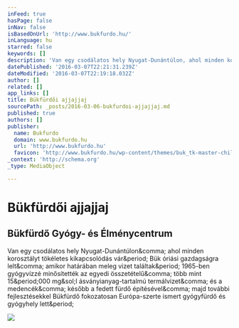 ```yaml
---
inFeed: true
hasPage: false
inNav: false
isBasedOnUrl: 'http://www.bukfurdo.hu/'
inLanguage: hu
starred: false
keywords: []
description: 'Van egy csodálatos hely Nyugat-Dunántúlon, ahol minden korosztályt tökéletes kikapcsolódás vár. Bük óriási gazdagságra lelt, amikor határában meleg vizet találtak. 1965-ben gyógyvízzé minősítették az egyedi összetételű, több mint 15.000 mg/l ásványianyag-tartalmú termálvizet, és a medencék, később a fedett fürdő építésével, majd további fejlesztésekkel Bükfürdő fokozatosan Európa-szerte ismert gyógyfürdő és gyógyhely lett.'
datePublished: '2016-03-07T22:21:31.239Z'
dateModified: '2016-03-07T22:19:18.032Z'
author: []
related: []
app_links: []
title: Bükfürdői ajjajjaj
sourcePath: _posts/2016-03-06-bukfurdoi-ajjajjaj.md
published: true
authors: []
publisher:
  name: Bukfurdo
  domain: www.bukfurdo.hu
  url: 'http://www.bukfurdo.hu'
  favicon: 'http://www.bukfurdo.hu/wp-content/themes/buk_tk-master-child/bukfurdo_favicon.png'
_context: 'http://schema.org'
_type: MediaObject

---
```

# Bükfürdői ajjajjaj

<article style=""><h1>Bükfürdő Gyógy- és Élménycentrum</h1><p>Van egy csodálatos hely Nyugat-Dunántúlon&amp;comma; ahol minden korosztályt tökéletes kikapcsolódás vár&amp;period; Bük óriási gazdagságra lelt&amp;comma; amikor határában meleg vizet találtak&amp;period; 1965-ben gyógyvízzé minősítették az egyedi összetételű&amp;comma; több mint 15&amp;period;000 mg&amp;sol;l ásványianyag-tartalmú termálvizet&amp;comma; és a medencék&amp;comma; később a fedett fürdő építésével&amp;comma; majd további fejlesztésekkel Bükfürdő fokozatosan Európa-szerte ismert gyógyfürdő és gyógyhely lett&amp;period;</p><img src="http://www.bukfurdo.hu/wp-content/uploads/2015/10/1600x508_CSEPREGI_PHOTOGRAPHY_9668.jpg" /></article>